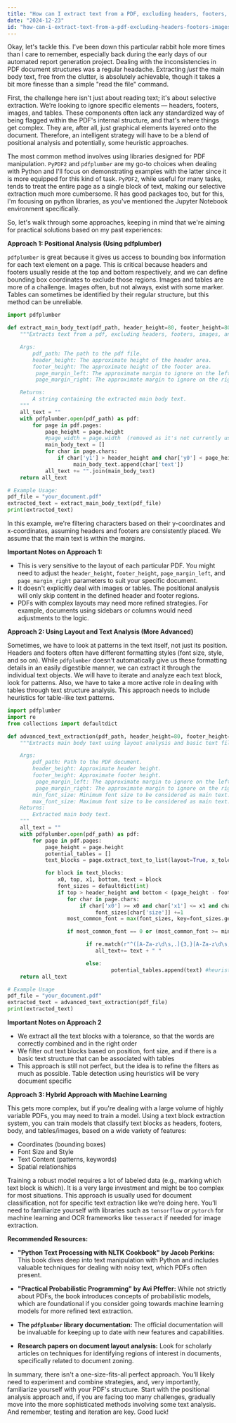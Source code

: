 ```yaml
---
title: "How can I extract text from a PDF, excluding headers, footers, images, and tables, using Python (Jupyter Notebook or R)?"
date: "2024-12-23"
id: "how-can-i-extract-text-from-a-pdf-excluding-headers-footers-images-and-tables-using-python-jupyter-notebook-or-r"
---
```


Okay, let's tackle this. I've been down this particular rabbit hole more times than I care to remember, especially back during the early days of our automated report generation project. Dealing with the inconsistencies in PDF document structures was a regular headache. Extracting *just* the main body text, free from the clutter, is absolutely achievable, though it takes a bit more finesse than a simple "read the file" command.

First, the challenge here isn't just about reading text; it's about selective extraction. We’re looking to ignore specific elements — headers, footers, images, and tables. These components often lack any standardized way of being flagged within the PDF's internal structure, and that's where things get complex. They are, after all, just graphical elements layered onto the document. Therefore, an intelligent strategy will have to be a blend of positional analysis and potentially, some heuristic approaches.

The most common method involves using libraries designed for PDF manipulation. `PyPDF2` and `pdfplumber` are my go-to choices when dealing with Python and I'll focus on demonstrating examples with the latter since it is more equipped for this kind of task. `PyPDF2`, while useful for many tasks, tends to treat the entire page as a single block of text, making our selective extraction much more cumbersome. R has good packages too, but for this, I'm focusing on python libraries, as you've mentioned the Jupyter Notebook environment specifically.

So, let's walk through some approaches, keeping in mind that we're aiming for practical solutions based on my past experiences:

**Approach 1: Positional Analysis (Using pdfplumber)**

`pdfplumber` is great because it gives us access to bounding box information for each text element on a page. This is critical because headers and footers usually reside at the top and bottom respectively, and we can define bounding box coordinates to exclude those regions. Images and tables are more of a challenge. Images often, but not always, exist with some marker. Tables can sometimes be identified by their regular structure, but this method can be unreliable.

```python
import pdfplumber

def extract_main_body_text(pdf_path, header_height=80, footer_height=80, page_margin_left=50, page_margin_right=50):
    """Extracts text from a pdf, excluding headers, footers, images, and tables using positional analysis.

    Args:
        pdf_path: The path to the pdf file.
        header_height: The approximate height of the header area.
        footer_height: The approximate height of the footer area.
         page_margin_left: The approximate margin to ignore on the left side of the page
         page_margin_right: The approximate margin to ignore on the right side of the page

    Returns:
        A string containing the extracted main body text.
    """
    all_text = ""
    with pdfplumber.open(pdf_path) as pdf:
        for page in pdf.pages:
            page_height = page.height
            #page_width = page.width  (removed as it's not currently used)
            main_body_text = []
            for char in page.chars:
                if char['y1'] > header_height and char['y0'] < page_height - footer_height and char['x0'] > page_margin_left and char['x1'] < (page.width - page_margin_right):
                     main_body_text.append(char['text'])
            all_text += "".join(main_body_text)
    return all_text

# Example Usage:
pdf_file = "your_document.pdf"
extracted_text = extract_main_body_text(pdf_file)
print(extracted_text)

```

In this example, we're filtering characters based on their y-coordinates and x-coordinates, assuming headers and footers are consistently placed. We assume that the main text is within the margins.

**Important Notes on Approach 1:**

*   This is very sensitive to the layout of each particular PDF. You might need to adjust the `header_height`, `footer_height`, `page_margin_left`, and `page_margin_right` parameters to suit your specific document.
*   It doesn't explicitly deal with images or tables. The positional analysis will only skip content in the defined header and footer regions.
*   PDFs with complex layouts may need more refined strategies. For example, documents using sidebars or columns would need adjustments to the logic.

**Approach 2: Using Layout and Text Analysis (More Advanced)**

Sometimes, we have to look at patterns in the text itself, not just its position. Headers and footers often have different formatting styles (font size, style, and so on). While `pdfplumber` doesn't automatically give us these formatting details in an easily digestible manner, we can extract it through the individual text objects. We will have to iterate and analyze each text block, look for patterns. Also, we have to take a more active role in dealing with tables through text structure analysis. This approach needs to include heuristics for table-like text patterns.

```python
import pdfplumber
import re
from collections import defaultdict

def advanced_text_extraction(pdf_path, header_height=80, footer_height=80, page_margin_left=50, page_margin_right=50, min_font_size=10, max_font_size=16):
    """Extracts main body text using layout analysis and basic text filtering.

    Args:
        pdf_path: Path to the PDF document.
        header_height: Approximate header height.
        footer_height: Approximate footer height.
         page_margin_left: The approximate margin to ignore on the left side of the page
         page_margin_right: The approximate margin to ignore on the right side of the page
        min_font_size: Minimum font size to be considered as main text.
        max_font_size: Maximum font size to be considered as main text.
    Returns:
        Extracted main body text.
    """
    all_text = ""
    with pdfplumber.open(pdf_path) as pdf:
        for page in pdf.pages:
            page_height = page.height
            potential_tables = []
            text_blocks = page.extract_text_to_list(layout=True, x_tolerance=3, y_tolerance=3)

            for block in text_blocks:
                x0, top, x1, bottom, text = block
                font_sizes = defaultdict(int)
                if top > header_height and bottom < (page_height - footer_height) and x0 > page_margin_left and x1 < (page.width - page_margin_right):
                   for char in page.chars:
                       if char['x0'] >= x0 and char['x1'] <= x1 and char['top'] >= top and char['bottom'] <= bottom:
                            font_sizes[char['size']] +=1
                   most_common_font = max(font_sizes, key=font_sizes.get, default = 0)

                   if most_common_font == 0 or (most_common_font >= min_font_size and most_common_font <= max_font_size):

                         if re.match(r"^([A-Za-z\d\s,.]{3,}[A-Za-z\d\s,.]{3,}?)+$",text):
                            all_text+= text + " "

                         else:
                                 potential_tables.append(text) #heuristic for table detection
    return all_text

# Example Usage
pdf_file = "your_document.pdf"
extracted_text = advanced_text_extraction(pdf_file)
print(extracted_text)

```
**Important Notes on Approach 2**

* We extract all the text blocks with a tolerance, so that the words are correctly combined and in the right order
* We filter out text blocks based on position, font size, and if there is a basic text structure that can be associated with tables
*   This approach is still not perfect, but the idea is to refine the filters as much as possible. Table detection using heuristics will be very document specific

**Approach 3: Hybrid Approach with Machine Learning**

This gets more complex, but if you're dealing with a large volume of highly variable PDFs, you may need to train a model. Using a text block extraction system, you can train models that classify text blocks as headers, footers, body, and tables/images, based on a wide variety of features:
 * Coordinates (bounding boxes)
 * Font Size and Style
 * Text Content (patterns, keywords)
 * Spatial relationships

Training a robust model requires a lot of labeled data (e.g., marking which text block is which). It is a very large investment and might be too complex for most situations. This approach is usually used for document classification, not for specific text extraction like we’re doing here. You’ll need to familiarize yourself with libraries such as `tensorflow` or `pytorch` for machine learning and OCR frameworks like `tesseract` if needed for image extraction.

**Recommended Resources:**

*   **"Python Text Processing with NLTK Cookbook" by Jacob Perkins:** This book dives deep into text manipulation with Python and includes valuable techniques for dealing with noisy text, which PDFs often present.

*   **"Practical Probabilistic Programming" by Avi Pfeffer:** While not strictly about PDFs, the book introduces concepts of probabilistic models, which are foundational if you consider going towards machine learning models for more refined text extraction.

*   **The `pdfplumber` library documentation:** The official documentation will be invaluable for keeping up to date with new features and capabilities.

*   **Research papers on document layout analysis:** Look for scholarly articles on techniques for identifying regions of interest in documents, specifically related to document zoning.

In summary, there isn't a one-size-fits-all perfect approach. You'll likely need to experiment and combine strategies, and, very importantly, familiarize yourself with your PDF's structure. Start with the positional analysis approach and, if you are facing too many challenges, gradually move into the more sophisticated methods involving some text analysis. And remember, testing and iteration are key. Good luck!
